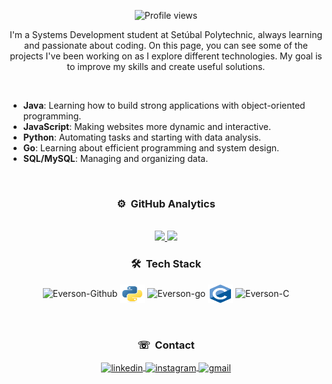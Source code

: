 <p align="center"> 
  <img src="https://komarev.com/ghpvc/?username=eversonrubira&color=blue" alt="Profile views" /> 
</p>

<p align="center">
I'm a Systems Development student at Setúbal Polytechnic, always learning and passionate about coding. On this page, you can see some of the projects I've been working on as I explore different technologies. My goal is to improve my skills and create useful solutions.
</p>
<br />


<p align="center">
 
- **Java**: Learning how to build strong applications with object-oriented programming.
- **JavaScript**: Making websites more dynamic and interactive.
- **Python**: Automating tasks and starting with data analysis.
- **Go**: Learning about efficient programming and system design.
- **SQL/MySQL**: Managing and organizing data.

</p>




<br />
<div align="center">
  
### ⚙️ &nbsp;GitHub Analytics
<br />

<div align="center">
  <a href="https://github.com/EversonRubira">
    <img height="150em" src="https://github-readme-stats.vercel.app/api?username=eversonrubira&show_icons=true&theme=cobalt&include_all_commits=true&count_private=true"/>
    <img height="150em" src="https://github-readme-stats.vercel.app/api/top-langs/?username=eversonrubira&layout=compact&langs_count=7&theme=cobalt"/>
  </a>
</div>

### 🛠 &nbsp;Tech Stack

<div align="center">
  <img align="center" alt="Everson-Github" height="33" width="43" src="https://cdn.jsdelivr.net/gh/devicons/devicon/icons/java/java-original.svg"/>
  <img align="center" alt="Everson-Python" height="30" width="40" src="https://raw.githubusercontent.com/devicons/devicon/master/icons/python/python-original.svg"/>
  <img align="center" alt="Everson-go" height="30" width="40" src="https://cdn.jsdelivr.net/gh/devicons/devicon/icons/go/go-original.svg"/>
  <img align="center" alt="Everson-C" height="30" width="40" src="https://raw.githubusercontent.com/devicons/devicon/master/icons/c/c-original.svg"/>
  <img align="center" alt="Everson-C" height="30" width="40" src="https://cdn.jsdelivr.net/gh/devicons/devicon/icons/javascript/javascript-original.svg"/>
</div>

<br />
<br />

### ☏ &nbsp;Contact

<div align="center">
  <a href="https://linkedin.com/in/eversonrubira" target="_blank">
    <img align="center" src="https://img.shields.io/badge/-eversonrubira-05122A?style=flat&logo=linkedin" alt="linkedin"/>
  </a>
  <a href="https://instagram.com/everson_rubira" target="_blank">
    <img align="center" src="https://img.shields.io/badge/-eversonrubira-05122A?style=flat&logo=instagram" alt="instagram"/>
  </a>
  <a href="mailto:eversonrubira@gmail.com" target="_blank">
    <img align="center" src="https://img.shields.io/badge/-gmail-05122A?style=flat&logo=gmail&logoColor=Red" alt="gmail">
  </a> 
</div>

  
